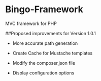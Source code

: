 # Bingo-Framework
MVC framework for PHP

##Proposed improvements for Version 1.0.1

- More accurate path generation

- Create Cache for Mustache templates

- Modify the composer.json file

- Display configuration options